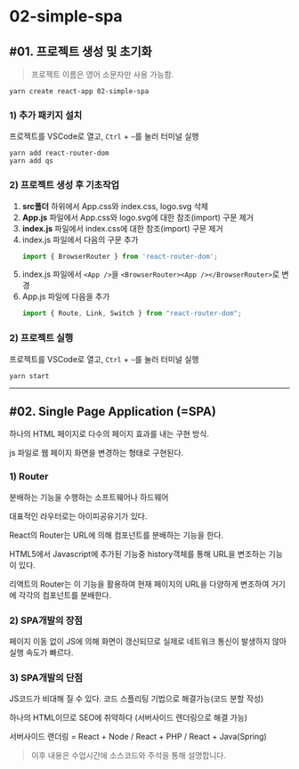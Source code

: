 # 02-simple-spa

## #01. 프로젝트 생성 및 초기화

> 프로젝트 이름은 영어 소문자만 사용 가능함.

```shell
yarn create react-app 02-simple-spa
```

### 1) 추가 패키지 설치

프로젝트를 VSCode로 열고, `Ctrl` + `~`를 눌러 터미널 실행

```shell
yarn add react-router-dom
yarn add qs
```

### 2) 프로젝트 생성 후 기초작업

1. **src폴더** 하위에서 App.css와 index.css, logo.svg 삭제
1. **App.js** 파일에서 App.css와 logo.svg에 대한 참조(import) 구문 제거
1. **index.js** 파일에서 index.css에 대한 참조(import) 구문 제거
1. index.js 파일에서 다음의 구문 추가
    ```js
    import { BrowserRouter } from 'react-router-dom';
    ```
1. index.js 파일에서 `<App />`을 `<BrowserRouter><App /></BrowserRouter>`로 변경
1. App.js 파일에 다음을 추가
   ```js
   import { Route, Link, Switch } from "react-router-dom";
   ```

### 2) 프로젝트 실행

프로젝트를 VSCode로 열고, `Ctrl` + `~`를 눌러 터미널 실행

```shell
yarn start
```


-------------------------------------------

## #02. Single Page Application (=SPA)

하나의 HTML 페이지로 다수의 페이지 효과를 내는 구현 방식.

js 파일로 웹 페이지 화면을 변경하는 형태로 구현된다.

### 1) Router

분배하는 기능을 수행하는 소프트웨어나 하드웨어

대표적인 라우터로는 아이피공유기가 있다.

React의 Router는 URL에 의해 컴포넌트를 분배하는 기능을 한다.

HTML5에서 Javascript에 추가된 기능중 history객체를 통해 URL을 변조하는 기능이 있다.

리액트의 Router는 이 기능을 활용하여 현재 페이지의 URL을 다양하게 변조하여 거기에 각각의 컴포넌트를 분배한다.

### 2) SPA개발의 장점

페이지 이동 없이 JS에 의해 화면이 갱신되므로 실제로 네트워크 통신이 발생하지 않아 실행 속도가 빠르다.

### 3) SPA개발의 단점

JS코드가 비대해 질 수 있다. 코드 스플리팅 기법으로 해결가능(코드 분할 작성)

하나의 HTML이므로 SEO에 취약하다 (서버사이드 렌더링으로 해결 가능)

서버사이드 랜더링 = React + Node / React + PHP / React + Java(Spring)


> 이후 내용은 수업시간에 소스코드와 주석을 통해 설명합니다.